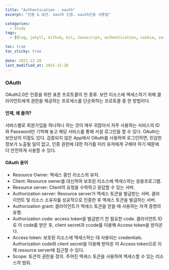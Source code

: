 ```yaml
---
title: "Authentication - oauth"
excerpt: "인증 & 보안. oauth 인증. oauth인증 사용법"

categories:
  - Study
tags:
  - [Blog, jekyll, Github, Git, Javascript, authentication, cookie, session, Node.js, 인증서, 보안, 쿠키, 세션, token, 토큰, oauth]

toc: true
toc_sticky: true
 
date: 2021-12-28
last_modified_at: 2021-12-28
---
```


### OAuth
OAuth2.0은 인증을 위한 표준 프로토콜의 한 종류. 보안 리소스에 엑세스하기 위해 클라이언트에게 권한을 제공하는 프로세스를 단순화하는 프로토콜 중 한 방법이다.

#### 언제, 왜 쓸까?
서비스별로 회원가입을 하나하나 하는 것이 매우 귀찮아서 자주 사용하는 서비스의 ID 와 Password만 기억해 놓고 해당 서비스를 통해 서셜 로그인을 할 수 있다.
OAuth는 보안상의 이점도 있다. 검증되지 않은 App에서 OAuth를 사용하여 로그인하면, 민감한 정보가 노출될 일이 없고, 인증 권한에 대한 허가를 미리 유저에게 구해야 하기 때문에 더 안전하게 사용할 수 있다.

#### OAuth 용어
* Resource Owner: 엑세스 중인 리소스의 유저.
* Client: Resource owner를 대신하여 보호된 리소스에 엑세스하는 응용프로그램.
* Resource server: Client의 요청을 수락하고 응답할 수 있는 서버.
* Authorization server: Resource server가 액세스 토큰을 발급받는 서버. 클라이언트 및 리소스 소유자를 성공적으로 인증한 후 엑세스 토큰을 발급하는 서버.
* Authorization grant: 클라이언트가 엑세스 토큰을 얻을 때 사용하는 자격 증명의 유형.
* Authorization code: access token을 발급받기 전 필요한 code. 클라이언트 ID로 이 code를 받은 후, client secret과 ccode를 이용해 Access token을 받아온다.
* Access token: 보호된 리소스에 엑세스하는 데 사용되는 credentials. Authorization code와 client secret을 이용해 받아온 이 Access token으로 이제 resource server에 접근할 수 있다.
* Scope: 토큰의 권한을 정의. 주어진 엑세스 토큰을 사용하여 엑세스할 수 있는 리소스의 범위.
